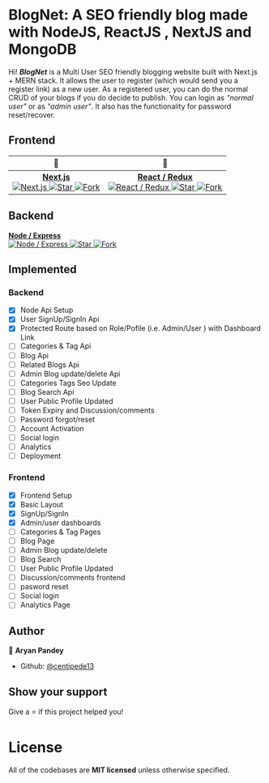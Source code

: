 ﻿# BlogNet: A SEO friendly blog made with NodeJS, ReactJS , NextJS and MongoDB

Hi! ***BlogNet*** is a Multi User SEO friendly blogging website built with Next.js + MERN stack. It allows the user to register (which would send you a register link) as a new user. As a registered user, you can do the normal CRUD of your blogs if you do decide to publish. You can login as *"normal user"* or as *"admin user"*. It also has the functionality for password reset/recover.


## Frontend
| 🥇 | 🥈 | 
| :---:         |     :---:      |
| [**Next.js**<br/> ![Next.js](https://raw.githubusercontent.com/reck1ess/next-realworld-example-app/master/project-logo.png) ![Star](https://img.shields.io/github/stars/reck1ess/next-realworld-example-app.svg?style=social&label=Star) ![Fork](https://img.shields.io/github/forks/reck1ess/next-realworld-example-app.svg?style=social&label=Fork)](https://github.com/reck1ess/next-realworld-example-app)|[**React / Redux**<br/> ![React / Redux](https://raw.githubusercontent.com/gothinkster/react-redux-realworld-example-app/master/project-logo.png) ![Star](https://img.shields.io/github/stars/gothinkster/react-redux-realworld-example-app.svg?style=social&label=Star) ![Fork](https://img.shields.io/github/forks/gothinkster/react-redux-realworld-example-app.svg?style=social&label=Fork)](https://github.com/gothinkster/react-redux-realworld-example-app)

## Backend
 [**Node / Express**<br/> ![Node / Express](https://raw.githubusercontent.com/gothinkster/node-express-realworld-example-app/master/project-logo.png) ![Star](https://img.shields.io/github/stars/gothinkster/node-express-realworld-example-app.svg?style=social&label=Star) ![Fork](https://img.shields.io/github/forks/gothinkster/node-express-realworld-example-app.svg?style=social&label=Fork)](https://github.com/gothinkster/node-express-realworld-example-app)

## Implemented

### Backend

 - [x] Node Api Setup
 - [x] User SignUp/SignIn Api
 - [x] Protected Route based on Role/Pofile (i.e. Admin/User ) with  Dashboard Link
 - [ ] Categories & Tag Api
 - [ ] Blog Api
 - [ ] Related Blogs Api
 - [ ] Admin Blog update/delete Api
 - [ ] Categories Tags Seo Update
 - [ ] Blog Search Api
 - [ ] User Public Profile Updated
 - [ ] Token Expiry and Discussion/comments 
 - [ ] Password forgot/reset
 - [ ] Account Activation
 - [ ] Social login
 - [ ] Analytics
 - [ ] Deployment

### Frontend

 - [x] Frontend Setup
 - [x] Basic Layout
 - [x] SignUp/SignIn
 - [x] Admin/user dashboards
 - [ ] Categories & Tag Pages
 - [ ] Blog Page
 - [ ] Admin Blog update/delete
 - [ ] Blog Search
 - [ ] User Public Profile Updated
 - [ ] Discussion/comments frontend
 - [ ] pasword reset
 - [ ] Social login
 - [ ] Analytics Page

## Author
👤 **Aryan Pandey**
* Github: [@centipede13](https://github.com/centipede13)

## Show your support

Give a ⭐️ if this project helped you!

# License
All of the codebases are **MIT licensed** unless otherwise specified.

<br />


